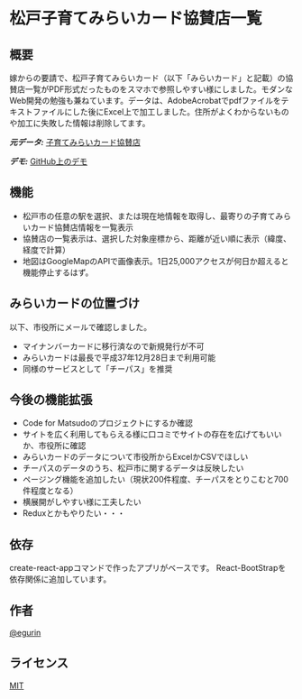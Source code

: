 # 松戸子育てみらいカード協賛店一覧

## 概要

嫁からの要請で、松戸子育てみらいカード（以下「みらいカード」と記載）の協賛店一覧がPDF形式だったものをスマホで参照しやすい様にしました。モダンなWeb開発の勉強も兼ねています。データは、AdobeAcrobatでpdfファイルをテキストファイルにした後にExcel上で加工しました。住所がよくわからないものや加工に失敗した情報は削除してます。

***元データ:***
[子育てみらいカード協賛店](http://www.city.matsudo.chiba.jp/kosodate/matsudodekosodate/kosodatenavi/matsudokosodateshien/kosodatejouhou/cardkyousanten.html)

***デモ:***
[GitHub上のデモ](https://egurin.github.io/mirai/)

## 機能

- 松戸市の任意の駅を選択、または現在地情報を取得し、最寄りの子育てみらいカード協賛店情報を一覧表示
- 協賛店の一覧表示は、選択した対象座標から、距離が近い順に表示（緯度、経度で計算）
- 地図はGoogleMapのAPIで画像表示。1日25,000アクセスが何日か超えると機能停止するはず。

## みらいカードの位置づけ

以下、市役所にメールで確認しました。
- マイナンバーカードに移行済なので新規発行が不可
- みらいカードは最長で平成37年12月28日まで利用可能
- 同様のサービスとして「チーパス」を推奨

## 今後の機能拡張

- Code for Matsudoのプロジェクトにするか確認
- サイトを広く利用してもらえる様に口コミでサイトの存在を広げてもいいか、市役所に確認
- みらいカードのデータについて市役所からExcelかCSVでほしい
- チーパスのデータのうち、松戸市に関するデータは反映したい
- ページング機能を追加したい（現状200件程度、チーパスをとりこむと700件程度となる）
- 横展開がしやすい様に工夫したい
- Reduxとかもやりたい・・・

## 依存

create-react-appコマンドで作ったアプリがベースです。
React-BootStrapを依存関係に追加しています。

## 作者

[@egurin](https://github.com/egurin/)

## ライセンス

[MIT](https://raw.githubusercontent.com/b4b4r07/dotfiles/master/doc/LICENSE-MIT.txt)

